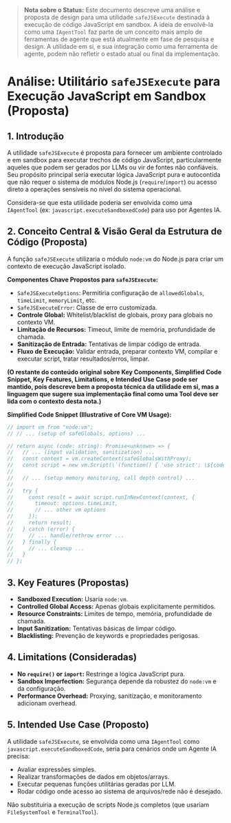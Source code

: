 > **Nota sobre o Status:** Este documento descreve uma análise e proposta de design para uma utilidade `safeJSExecute` destinada à execução de código JavaScript em sandbox. A ideia de envolvê-la como uma `IAgentTool` faz parte de um conceito mais amplo de ferramentas de agente que está atualmente em fase de pesquisa e design. A utilidade em si, e sua integração como uma ferramenta de agente, podem não refletir o estado atual ou final da implementação.

# Análise: Utilitário `safeJSExecute` para Execução JavaScript em Sandbox (Proposta)

## 1. Introdução

A utilidade `safeJSExecute` é proposta para fornecer um ambiente controlado e em sandbox para executar trechos de código JavaScript, particularmente aqueles que podem ser gerados por LLMs ou vir de fontes não confiáveis. Seu propósito principal seria executar lógica JavaScript pura e autocontida que não requer o sistema de módulos Node.js (`require`/`import`) ou acesso direto a operações sensíveis no nível do sistema operacional.

Considera-se que esta utilidade poderia ser envolvida como uma `IAgentTool` (ex: `javascript.executeSandboxedCode`) para uso por Agentes IA.

## 2. Conceito Central & Visão Geral da Estrutura de Código (Proposta)

A função `safeJSExecute` utilizaria o módulo `node:vm` do Node.js para criar um contexto de execução JavaScript isolado.

**Componentes Chave Propostos para `safeJSExecute`:**
*   `SafeJSExecuteOptions`: Permitiria configuração de `allowedGlobals`, `timeLimit`, `memoryLimit`, etc.
*   `SafeJSExecuteError`: Classe de erro customizada.
*   **Controle Global:** Whitelist/blacklist de globais, proxy para globais no contexto VM.
*   **Limitação de Recursos:** Timeout, limite de memória, profundidade de chamada.
*   **Sanitização de Entrada:** Tentativas de limpar código de entrada.
*   **Fluxo de Execução:** Validar entrada, preparar contexto VM, compilar e executar script, tratar resultados/erros, limpar.

**(O restante do conteúdo original sobre Key Components, Simplified Code Snippet, Key Features, Limitations, e Intended Use Case pode ser mantido, pois descreve bem a proposta técnica da utilidade em si, mas a linguagem que sugere sua implementação final como uma Tool deve ser lida com o contexto desta nota.)**

**Simplified Code Snippet (Illustrative of Core VM Usage):**
```javascript
// import vm from "node:vm";
// // ... (setup of safeGlobals, options) ...

// return async (code: string): Promise<unknown> => {
//   // ... (input validation, sanitization) ...
//   const context = vm.createContext(safeGlobalsWithProxy);
//   const script = new vm.Script(\`(function() { 'use strict'; \${code} })();\`);
//
//   // ... (setup memory monitoring, call depth control) ...
//
//   try {
//     const result = await script.runInNewContext(context, {
//       timeout: options.timeLimit,
//       // ... other vm options
//     });
//     return result;
//   } catch (error) {
//     // ... handle/rethrow error ...
//   } finally {
//     // ... cleanup ...
//   }
// };
```

## 3. Key Features (Propostas)

*   **Sandboxed Execution:** Usaria `node:vm`.
*   **Controlled Global Access:** Apenas globais explicitamente permitidos.
*   **Resource Constraints:** Limites de tempo, memória, profundidade de chamada.
*   **Input Sanitization:** Tentativas básicas de limpar código.
*   **Blacklisting:** Prevenção de keywords e propriedades perigosas.

## 4. Limitations (Consideradas)

*   **No `require()` or `import`:** Restringe a lógica JavaScript pura.
*   **Sandbox Imperfection:** Segurança depende da robustez do `node:vm` e da configuração.
*   **Performance Overhead:** Proxying, sanitização, e monitoramento adicionam overhead.

## 5. Intended Use Case (Proposto)

A utilidade `safeJSExecute`, se envolvida como uma `IAgentTool` como `javascript.executeSandboxedCode`, seria para cenários onde um Agente IA precisa:
*   Avaliar expressões simples.
*   Realizar transformações de dados em objetos/arrays.
*   Executar pequenas funções utilitárias geradas por LLM.
*   Rodar código onde acesso ao sistema de arquivos/rede não é desejado.

Não substituiria a execução de scripts Node.js completos (que usariam `FileSystemTool` e `TerminalTool`).
